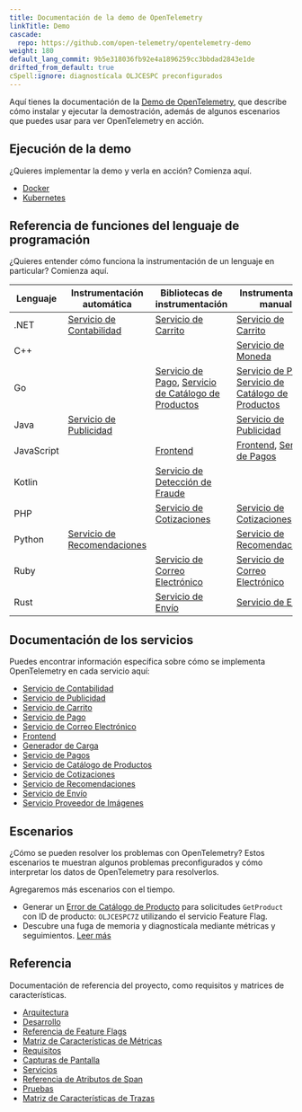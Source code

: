 ```yaml
---
title: Documentación de la demo de OpenTelemetry
linkTitle: Demo
cascade:
  repo: https://github.com/open-telemetry/opentelemetry-demo
weight: 180
default_lang_commit: 9b5e318036fb92e4a1896259cc3bbdad2843e1de
drifted_from_default: true
cSpell:ignore: diagnostícala OLJCESPC preconfigurados
---
```


Aquí tienes la documentación de la [Demo de OpenTelemetry](/ecosystem/demo/),
que describe cómo instalar y ejecutar la demostración, además de algunos
escenarios que puedes usar para ver OpenTelemetry en acción.

## Ejecución de la demo

¿Quieres implementar la demo y verla en acción? Comienza aquí.

- [Docker](docker-deployment/)
- [Kubernetes](kubernetes-deployment/)

## Referencia de funciones del lenguaje de programación

¿Quieres entender cómo funciona la instrumentación de un lenguaje en particular?
Comienza aquí.

| Lenguaje   | Instrumentación automática                              | Bibliotecas de instrumentación                                                                         | Instrumentación manual                                                                                 |
| ---------- | ------------------------------------------------------- | ------------------------------------------------------------------------------------------------------ | ------------------------------------------------------------------------------------------------------ |
| .NET       | [Servicio de Contabilidad](services/accounting/)        | [Servicio de Carrito](services/cart/)                                                                  | [Servicio de Carrito](services/cart/)                                                                  |
| C++        |                                                         |                                                                                                        | [Servicio de Moneda](services/currency/)                                                               |
| Go         |                                                         | [Servicio de Pago](services/checkout/), [Servicio de Catálogo de Productos](services/product-catalog/) | [Servicio de Pago](services/checkout/), [Servicio de Catálogo de Productos](services/product-catalog/) |
| Java       | [Servicio de Publicidad](services/ad/)                  |                                                                                                        | [Servicio de Publicidad](services/ad/)                                                                 |
| JavaScript |                                                         | [Frontend](services/frontend/)                                                                         | [Frontend](services/frontend/), [Servicio de Pagos](services/payment/)                                 |
| Kotlin     |                                                         | [Servicio de Detección de Fraude](services/fraud-detection/)                                           |                                                                                                        |
| PHP        |                                                         | [Servicio de Cotizaciones](services/quote/)                                                            | [Servicio de Cotizaciones](services/quote/)                                                            |
| Python     | [Servicio de Recomendaciones](services/recommendation/) |                                                                                                        | [Servicio de Recomendaciones](services/recommendation/)                                                |
| Ruby       |                                                         | [Servicio de Correo Electrónico](services/email/)                                                      | [Servicio de Correo Electrónico](services/email/)                                                      |
| Rust       |                                                         | [Servicio de Envío](services/shipping/)                                                                | [Servicio de Envío](services/shipping/)                                                                |

## Documentación de los servicios

Puedes encontrar información específica sobre cómo se implementa OpenTelemetry
en cada servicio aquí:

- [Servicio de Contabilidad](services/accounting/)
- [Servicio de Publicidad](services/ad/)
- [Servicio de Carrito](services/cart/)
- [Servicio de Pago](services/checkout/)
- [Servicio de Correo Electrónico](services/email/)
- [Frontend](services/frontend/)
- [Generador de Carga](services/load-generator/)
- [Servicio de Pagos](services/payment/)
- [Servicio de Catálogo de Productos](services/product-catalog/)
- [Servicio de Cotizaciones](services/quote/)
- [Servicio de Recomendaciones](services/recommendation/)
- [Servicio de Envío](services/shipping/)
- [Servicio Proveedor de Imágenes](services/image-provider/?i18n-patch)

## Escenarios

¿Cómo se pueden resolver los problemas con OpenTelemetry? Estos escenarios te
muestran algunos problemas preconfigurados y cómo interpretar los datos de
OpenTelemetry para resolverlos.

Agregaremos más escenarios con el tiempo.

- Generar un [Error de Catálogo de Producto](feature-flags) para solicitudes
  `GetProduct` con ID de producto: `OLJCESPC7Z` utilizando el servicio Feature
  Flag.
- Descubre una fuga de memoria y diagnostícala mediante métricas y seguimientos.
  [Leer más](scenarios/recommendation-cache/)

## Referencia

Documentación de referencia del proyecto, como requisitos y matrices de
características.

- [Arquitectura](architecture/)
- [Desarrollo](development/)
- [Referencia de Feature Flags](feature-flags/)
- [Matriz de Características de Métricas](telemetry-features/metric-coverage/)
- [Requisitos](requirements/)
- [Capturas de Pantalla](screenshots/)
- [Servicios](services/)
- [Referencia de Atributos de Span](telemetry-features/manual-span-attributes/)
- [Pruebas](tests/)
- [Matriz de Características de Trazas](telemetry-features/trace-coverage/)
